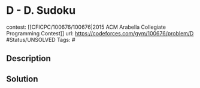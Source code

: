 # D - D. Sudoku

contest: [[CFICPC/100676/100676|2015 ACM Arabella Collegiate Programming Contest]]
url: https://codeforces.com/gym/100676/problem/D
#Status/UNSOLVED
Tags: #

## Description

## Solution

